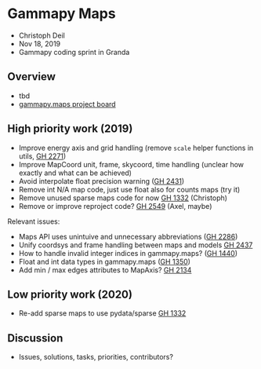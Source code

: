 # Gammapy Maps

- Christoph Deil
- Nov 18, 2019
- Gammapy coding sprint in Granda

## Overview

- tbd
- [gammapy.maps project board](https://github.com/gammapy/gammapy/projects/2)

## High priority work (2019)

- Improve energy axis and grid handling (remove `scale` helper functions in utils, [GH 2271](https://github.com/gammapy/gammapy/issues/2271))
- Improve MapCoord unit, frame, skycoord, time handling (unclear how exactly and what can be achieved)
- Avoid interpolate float precision warning ([GH 2431](https://github.com/gammapy/gammapy/issues/2431))
- Remove int N/A map code, just use float also for counts maps (try it)
- Remove unused sparse maps code for now [GH 1332](https://github.com/gammapy/gammapy/issues/1332) (Christoph)
- Remove or improve reproject code? [GH 2549](https://github.com/gammapy/gammapy/issues/2549) (Axel, maybe)

Relevant issues:

- Maps API uses unintuive and unnecessary abbreviations ([GH 2286](https://github.com/gammapy/gammapy/issues/2286))
- Unify coordsys and frame handling between maps and models [GH 2437](https://github.com/gammapy/gammapy/issues/2437)
- How to handle invalid integer indices in gammapy.maps? ([GH 1440](https://github.com/gammapy/gammapy/issues/1440))
- Float and int data types in gammapy.maps ([GH 1350](https://github.com/gammapy/gammapy/issues/1350))
- Add min / max edges attributes to MapAxis? [GH 2134](https://github.com/gammapy/gammapy/issues/2134)

## Low priority work (2020)

- Re-add sparse maps to use pydata/sparse [GH 1332](https://github.com/gammapy/gammapy/issues/1332)

## Discussion

- Issues, solutions, tasks, priorities, contributors?
